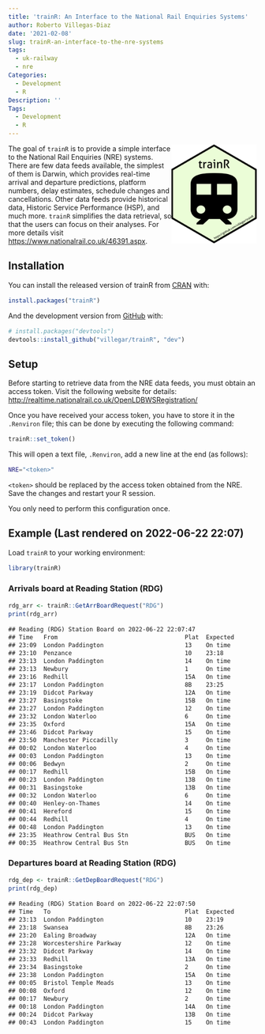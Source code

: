 ```yaml
---
title: 'trainR: An Interface to the National Rail Enquiries Systems'
author: Roberto Villegas-Diaz
date: '2021-02-08'
slug: trainR-an-interface-to-the-nre-systems
tags:
  - uk-railway
  - nre
Categories:
  - Development
  - R
Description: ''
Tags:
  - Development
  - R
---
```


<img src="https://raw.githubusercontent.com/villegar/trainR/main/inst/images/logo.png" alt="logo" align="right" height=200px/>

The goal of `trainR` is to provide a simple interface to the 
National Rail Enquiries (NRE) systems. There are few data feeds 
available, the simplest of them is Darwin, which provides real-time 
arrival and departure predictions, platform numbers, delay estimates, 
schedule changes and cancellations. Other data feeds provide historical 
data, Historic Service Performance (HSP), and much more. `trainR` 
simplifies the data retrieval, so that the users can focus on their 
analyses. For more details visit 
https://www.nationalrail.co.uk/46391.aspx.

## Installation

You can install the released version of trainR from [CRAN](https://CRAN.R-project.org) with:

``` r
install.packages("trainR")
```

And the development version from [GitHub](https://github.com/) with:

``` r
# install.packages("devtools")
devtools::install_github("villegar/trainR", "dev")
```

## Setup
Before starting to retrieve data from the NRE data feeds, you must obtain an access token. 
Visit the following website for details: http://realtime.nationalrail.co.uk/OpenLDBWSRegistration/

Once you have received your access token, you have to store it in the `.Renviron` file; this can be 
done by executing the following command:


```r
trainR::set_token()
```

This will open a text file, `.Renviron`, add a new line at the end (as follows):

```bash
NRE="<token>"
```

`<token>` should be replaced by the access token obtained from the NRE. Save the changes and restart 
your R session.

You only need to perform this configuration once.

## Example (Last rendered on 2022-06-22 22:07)

Load `trainR` to your working environment:

```r
library(trainR)
```

### Arrivals board at Reading Station (RDG)


```r
rdg_arr <- trainR::GetArrBoardRequest("RDG")
print(rdg_arr)
```

```
## Reading (RDG) Station Board on 2022-06-22 22:07:47
## Time   From                                    Plat  Expected
## 23:09  London Paddington                       13    On time
## 23:10  Penzance                                10    23:18
## 23:13  London Paddington                       14    On time
## 23:13  Newbury                                 1     On time
## 23:16  Redhill                                 15A   On time
## 23:17  London Paddington                       8B    23:25
## 23:19  Didcot Parkway                          12A   On time
## 23:27  Basingstoke                             15B   On time
## 23:27  London Paddington                       12    On time
## 23:32  London Waterloo                         6     On time
## 23:35  Oxford                                  15A   On time
## 23:46  Didcot Parkway                          15    On time
## 23:50  Manchester Piccadilly                   3     On time
## 00:02  London Waterloo                         4     On time
## 00:03  London Paddington                       13    On time
## 00:06  Bedwyn                                  2     On time
## 00:17  Redhill                                 15B   On time
## 00:23  London Paddington                       13B   On time
## 00:31  Basingstoke                             13B   On time
## 00:32  London Waterloo                         6     On time
## 00:40  Henley-on-Thames                        14    On time
## 00:41  Hereford                                15    On time
## 00:44  Redhill                                 4     On time
## 00:48  London Paddington                       13    On time
## 23:35  Heathrow Central Bus Stn                BUS   On time
## 00:35  Heathrow Central Bus Stn                BUS   On time
```

### Departures board at Reading Station (RDG)


```r
rdg_dep <- trainR::GetDepBoardRequest("RDG")
print(rdg_dep)
```

```
## Reading (RDG) Station Board on 2022-06-22 22:07:50
## Time   To                                      Plat  Expected
## 23:13  London Paddington                       10    23:19
## 23:18  Swansea                                 8B    23:26
## 23:20  Ealing Broadway                         12A   On time
## 23:28  Worcestershire Parkway                  12    On time
## 23:32  Didcot Parkway                          14    On time
## 23:33  Redhill                                 13A   On time
## 23:34  Basingstoke                             2     On time
## 23:38  London Paddington                       15A   On time
## 00:05  Bristol Temple Meads                    13    On time
## 00:08  Oxford                                  12    On time
## 00:17  Newbury                                 2     On time
## 00:18  London Paddington                       14A   On time
## 00:24  Didcot Parkway                          13B   On time
## 00:43  London Paddington                       15    On time
```
